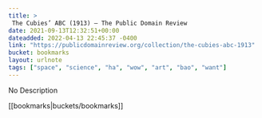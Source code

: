 ```yaml
---
title: > 
 The Cubies’ ABC (1913) – The Public Domain Review
date: 2021-09-13T12:32:51+00:00
dateadded: 2022-04-13 22:45:37 -0400
link: "https://publicdomainreview.org/collection/the-cubies-abc-1913"
bucket: bookmarks
layout: urlnote
tags: ["space", "science", "ha", "wow", "art", "bao", "want"]
--- 
```

No Description
 <!-- end excerpt --> 
<div class='bucket'>[[bookmarks|buckets/bookmarks]]</div> 
